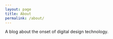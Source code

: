 ```yaml
---
layout: page
title: About
permalink: /about/
---
```


A blog about the onset of digital design technology.

